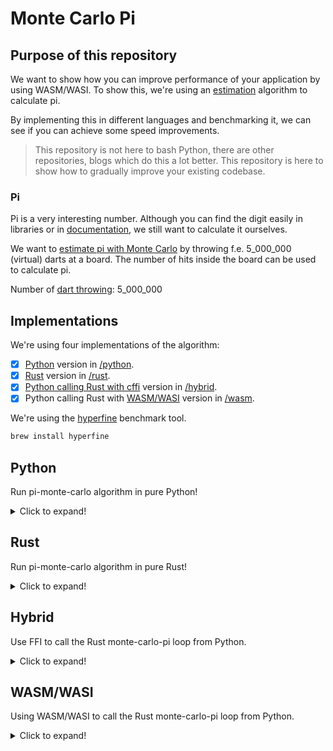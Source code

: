 # Monte Carlo Pi

## Purpose of this repository

We want to show how you can improve performance of your application by using WASM/WASI. 
To show this, we're using an [estimation](https://www.youtube.com/watch?v=MhbT7EvYN0c) algorithm to calculate pi.

By implementing this in different languages and benchmarking it, we can see if you can achieve some speed improvements.

> This repository is not here to bash Python, there are other repositories, blogs which do this a lot better. This repository is here to show how to gradually improve your existing codebase.

### Pi
Pi is a very interesting number. Although you can find the digit easily in libraries or in [documentation](http://www.geom.uiuc.edu/~huberty/math5337/groupe/digits.html), we still want to calculate it ourselves.

We want to [estimate pi with Monte Carlo](https://academo.org/demos/estimating-pi-monte-carlo/) by throwing f.e. 5_000_000 (virtual) darts at a board. The number of hits inside the board can be used to calculate pi.

Number of [dart throwing](https://www.youtube.com/watch?v=6nhgLmzjgXM): 5_000_000


## Implementations

We're using four implementations of the algorithm:
- [x] [Python](https://www.python.org/) version in [/python](/python).
- [x] [Rust](https://www.rust-lang.org/) version in [/rust](/rust).
- [x] [Python calling Rust with cffi](https://bheisler.github.io/post/calling-rust-in-python/) version in [/hybrid](/hybrid).
- [x] Python calling Rust with [WASM/WASI](https://wasi.dev/) version in [/wasm](/wasm).

We're using the [hyperfine](https://github.com/sharkdp/hyperfine) benchmark tool.

```bash
brew install hyperfine
```

## Python

Run pi-monte-carlo algorithm in pure Python!
<details>
  <summary>Click to expand!</summary>

  ### Execute

  ```bash
  python python/pi-monte-carlo.py
  ```

  ### Benchmark

  Commando:
  ``` bash
  hyperfine -w 2 -m 10 'python python/pi-monte-carlo.py'
  ```

  Result (Ran on my macbook pro):
  ```
  Benchmark #1: python python/pi-monte-carlo.py
    Time (mean ± σ):      4.007 s ±  0.031 s    [User: 3.887 s, System: 0.094 s]
    Range (min … max):    3.954 s …  4.044 s    10 runs
  ```
</details>

## Rust

Run pi-monte-carlo algorithm in pure Rust!

<details>
  <summary>Click to expand!</summary>

   ### Execute

  ```bash
  cargo run --manifest-path rust/pi-monte-carlo/Cargo.toml
  ```

  ### Benchmark

  Commando:
  ``` bash
  cargo build --release --manifest-path rust/pi-monte-carlo/Cargo.toml
  hyperfine -w 2 -m 10 './rust/pi-monte-carlo/target/release/pi-monte-carlo'
  ```

  Result (Ran on my macbook pro):
  ```
  Benchmark #1: ./rust/pi-monte-carlo/target/release/pi-monte-carlo
    Time (mean ± σ):      73.9 ms ±   1.0 ms    [User: 68.3 ms, System: 3.5 ms]
    Range (min … max):    72.2 ms …  76.2 ms    36 runs
  ```
</details>

## Hybrid

Use FFI to call the Rust monte-carlo-pi loop from Python.

<details>
  <summary>Click to expand!</summary>

  ### Execute

  ```bash
  cargo build --release --manifest-path hybrid/pi-monte-carlo/Cargo.toml
  python hybrid/pi-monte-carlo.py
  ```

  ### Benchmark

  Commando:
  ``` bash
  cargo build --release --manifest-path hybrid/pi-monte-carlo/Cargo.toml
  hyperfine -w 2 -m 10 'python hybrid/pi-monte-carlo.py'
  ```

  Result (Ran on my macbook pro):
  ```
  Benchmark #1: python hybrid/pi-monte-carlo.py
    Time (mean ± σ):     296.6 ms ±   5.4 ms    [User: 169.2 ms, System: 107.0 ms]
    Range (min … max):   289.5 ms … 304.7 ms    10 runs
  ```

  ### Advantage

  Fast

  ### Disadvantage

  Target specific libs. For each OS you have a different binary. For mac for a `.dylib` file. For windows a `.dll`.
</details>

## WASM/WASI

Using WASM/WASI to call the Rust monte-carlo-pi loop from Python.

<details>
  <summary>Click to expand!</summary>

  ### Execute

  ```bash
  cargo build --target wasm32-wasi --release --manifest-path wasm/pi-monte-carlo/Cargo.toml
  ln -s wasm/pi-monte-carlo/target/wasm32-wasi/release/pi_monte_carlo.wasm wasm/pi_monte_carlo.wasm
  wasm-gc wasm/pi-monte-carlo/target/wasm32-wasi/release/pi_monte_carlo.wasm
  python wasm/pi-monte-carlo.py
  ```

  ### Benchmark

  Commando:
  ``` bash
  cargo build --target wasm32-wasi --release --manifest-path wasm/pi-monte-carlo/Cargo.toml
  ln -s wasm/pi-monte-carlo/target/wasm32-wasi/release/pi_monte_carlo.wasm wasm
  hyperfine -w 2 -m 10 'python wasm/pi-monte-carlo.py'
  ```

  Result (Ran on my macbook pro):
  ```
  Benchmark #1: python wasm/pi-monte-carlo.py
    Time (mean ± σ):      2.056 s ±  0.060 s    [User: 1.917 s, System: 0.111 s]
    Range (min … max):    1.991 s …  2.180 s    10 runs
  ```

  ### Advantage
  - No platform specific binaries.
  - Sandboxed environment.
  - Can be called from almost any language / platform.

  ### Disadvantage

  - Not so fast

</details>



